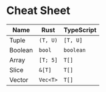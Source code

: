 # Cheat Sheet

| Name    | Rust          | TypeScript          |
| ------- | ------------- | ------------------- |
| Tuple   | `(T, U)` | `[T, U]` |
| Boolean | `bool`      | `boolean`    |
| Array   | `[T; 5]`    | `T[]`          |
| Slice   | `&[T]`      | `T[]`          |
| Vector  | `Vec<T>`    | `T[]`          |

